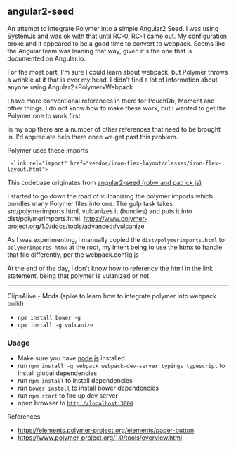 ## angular2-seed

An attempt to integrate Polymer into a simple Angular2 Seed. I was using SystemJs and was ok with that until RC-0, RC-1 came out. 
My configuration broke and it appeared to be a good time to convert to webpack. Seems like the Angular team was leaning that
way, given it's the one that is documented on Angular.io.

For the most part, I'm sure I could learn about webpack, but Polymer throws a wrinkle at it that is over my head. I didn't find a lot 
of information about anyone using Angular2+Polymer+Webpack.

I have more conventional references in there for PouchDb, Moment and other things. I do not know how to make these
work, but I wanted to get the Polymer one to work first.  

In my app there are a number of other references that need to be brought in. I'd appreciate help there once
we get past this problem.

Polymer uses these imports
```
 <link rel="import" href="vendor/iron-flex-layout/classes/iron-flex-layout.html">
```

This codebase originates from [angular2-seed (robw and patrick js)](https://github.com/angular/angular2-seed.git)  

I started to go down the road of vulcanizing the polymer imports which bundles many Polymer files into one.
The gulp task takes src/polymerimports.html, vulcanizes it (bundles) and puts it into dist/polymerimports.html.
https://www.polymer-project.org/1.0/docs/tools/advanced#vulcanize

As I was experimenting, i manually copied the `dist/polymerimports.html` to `polymerimports.htmx` at the root, 
my intent being to use the.htmx to handle that file differently, per the webpack.config.js

At the end of the day, I don't know how to reference the html in the link statement, being that polymer is
vulanized or not.

---
ClipsAlive - Mods (spike to learn how to integrate polymer into webpack build)

- `npm install bower -g`
- `npm install -g vulcanize`


### Usage

- Make sure you have [node.js](https://nodejs.org/) installed
- run `npm install -g webpack webpack-dev-server typings typescript` to install global dependencies
- run `npm install` to install dependencies
- run `bower install` to install bower dependencies
- run `npm start` to fire up dev server
- open browser to [`http://localhost:3000`](http://localhost:3000)


References

- https://elements.polymer-project.org/elements/paper-button
- https://www.polymer-project.org/1.0/tools/overview.html


 